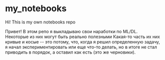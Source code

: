 # my_notebooks

Hi! This is my own notebooks repo

Привет! В этом репо я выкладываю свои наработки по ML/DL. Некоторые из них могут быть реально полезными
Какая-то часть их них кривые и косые -- это потому, что, когда я решил определенную задачу, я начал экспериментировать или еще что-то делать, но в итоге не стал приводить в порядок, а оставил как есть (это же черновики). 
